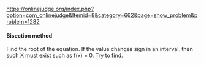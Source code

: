 https://onlinejudge.org/index.php?option=com_onlinejudge&Itemid=8&category=662&page=show_problem&problem=1282   

#### Bisection method
Find the root of the equation. If the value changes sign in an interval, then such X must exist such as f(x) = 0. Try to find.